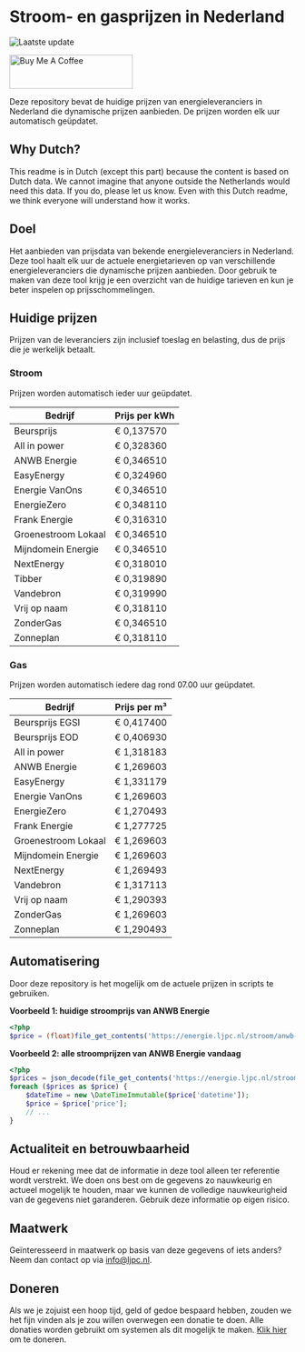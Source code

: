 # Stroom- en gasprijzen in Nederland

![Laatste update](https://img.shields.io/badge/laatste%20update-2024--11--10%2019%3A00%20CET-brightgreen)

<a href="https://www.buymeacoffee.com/Lars-" target="_blank"><img src="https://cdn.buymeacoffee.com/buttons/v2/default-orange.png" alt="Buy Me A Coffee" height="60" style="height: 60px !important;width: 217px !important;" ></a>

Deze repository bevat de huidige prijzen van energieleveranciers in Nederland die dynamische prijzen aanbieden. De prijzen worden elk uur automatisch geüpdatet.

## Why Dutch?

This readme is in Dutch (except this part) because the content is based on Dutch data. We cannot imagine that anyone outside the Netherlands would need this data. If you do, please let us know. Even with this Dutch readme, we think
everyone will understand how it works.

## Doel

Het aanbieden van prijsdata van bekende energieleveranciers in Nederland. Deze tool haalt elk uur de actuele energietarieven op van verschillende energieleveranciers die dynamische prijzen aanbieden. Door gebruik te maken van deze tool
krijg je een overzicht van de huidige tarieven en kun je beter inspelen op prijsschommelingen.

## Huidige prijzen

Prijzen van de leveranciers zijn inclusief toeslag en belasting, dus de prijs die je werkelijk betaalt.

### Stroom

Prijzen worden automatisch ieder uur geüpdatet.

 Bedrijf | Prijs per kWh 
---------|---------------
Beursprijs | € 0,137570
All in power | € 0,328360
ANWB Energie | € 0,346510
EasyEnergy | € 0,324960
Energie VanOns | € 0,346510
EnergieZero | € 0,348110
Frank Energie | € 0,316310
Groenestroom Lokaal | € 0,346510
Mijndomein Energie | € 0,346510
NextEnergy | € 0,318010
Tibber | € 0,319890
Vandebron | € 0,319990
Vrij op naam | € 0,318110
ZonderGas | € 0,346510
Zonneplan | € 0,318110


### Gas

Prijzen worden automatisch iedere dag rond 07.00 uur geüpdatet.

 Bedrijf | Prijs per m³ 
---------|--------------
Beursprijs EGSI | € 0,417400
Beursprijs EOD | € 0,406930
All in power | € 1,318183
ANWB Energie | € 1,269603
EasyEnergy | € 1,331179
Energie VanOns | € 1,269603
EnergieZero | € 1,270493
Frank Energie | € 1,277725
Groenestroom Lokaal | € 1,269603
Mijndomein Energie | € 1,269603
NextEnergy | € 1,269493
Vandebron | € 1,317113
Vrij op naam | € 1,290393
ZonderGas | € 1,269603
Zonneplan | € 1,290493


## Automatisering

Door deze repository is het mogelijk om de actuele prijzen in scripts te gebruiken.

**Voorbeeld 1: huidige stroomprijs van ANWB Energie**

```php
<?php
$price = (float)file_get_contents('https://energie.ljpc.nl/stroom/anwb-energie-nu.txt');

```

**Voorbeeld 2: alle stroomprijzen van ANWB Energie vandaag**

```php
<?php
$prices = json_decode(file_get_contents('https://energie.ljpc.nl/stroom/all-in-power-vandaag.json'),true);
foreach ($prices as $price) {
    $dateTime = new \DateTimeImmutable($price['datetime']);
    $price = $price['price'];
    // ...
}
```

## Actualiteit en betrouwbaarheid

Houd er rekening mee dat de informatie in deze tool alleen ter referentie wordt verstrekt. We doen ons best om de gegevens zo nauwkeurig en actueel mogelijk te houden, maar we kunnen de volledige nauwkeurigheid van de gegevens niet
garanderen. Gebruik deze informatie op eigen risico.

## Maatwerk

Geïnteresseerd in maatwerk op basis van deze gegevens of iets anders? Neem dan contact op
via [info@ljpc.nl](mailto:info@ljpc.nl?subject=Energie%20prijzen).

## Doneren

Als we je zojuist een hoop tijd, geld of gedoe bespaard hebben, zouden we het fijn vinden als je zou willen overwegen een
donatie te doen. Alle donaties worden gebruikt om systemen als dit mogelijk te
maken. [Klik hier](https://www.buymeacoffee.com/Lars-) om te doneren.

